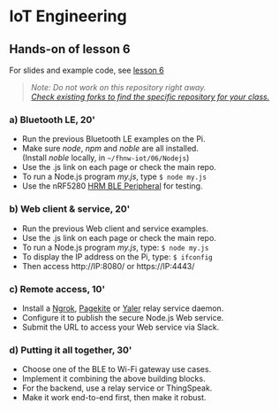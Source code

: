 # IoT Engineering
## Hands-on of lesson 6
For slides and example code, see [lesson 6](../../../fhnw-iot/blob/master/06/README.md)

> *Note: Do not work on this repository right away.*<br/>
> *[Check existing forks to find the specific repository for your class.](../../network/members)*

### a) Bluetooth LE, 20'
* Run the previous Bluetooth LE examples on the Pi.
* Make sure _node_, _npm_ and _noble_ are all installed.<br/>
(Install _noble_ locally, in ```~/fhnw-iot/06/Nodejs```)
* Use the .js link on each page or check the main repo.
* To run a Node.js program _my.js_, type ```$ node my.js```
* Use the nRF5280 [HRM BLE Peripheral](https://github.com/tamberg/fhnw-iot/blob/master/05/Arduino/nRF52840_HrmBlePeripheral/nRF52840_HrmBlePeripheral.ino) for testing.

### b) Web client &amp; service, 20'
* Run the previous Web client and service examples.
* Use the .js link on each page or check the main repo.
* To run a Node.js program _my.js_, type: ```$ node my.js```
* To display the IP address on the Pi, type: ```$ ifconfig```
* Then access http://IP:8080/ or https://IP:4443/ 

### c) Remote access, 10'
* Install a [Ngrok](https://ngrok.com/), [Pagekite](https://pagekite.net/) or [Yaler](https://yaler.net/) relay service daemon.
* Configure it to publish the secure Node.js Web service.
* Submit the URL to access your Web service via Slack.

### d) Putting it all together, 30'
* Choose one of the BLE to Wi-Fi gateway use cases.
* Implement it combining the above building blocks.
* For the backend, use a relay service or ThingSpeak.
* Make it work end-to-end first, then make it robust.
